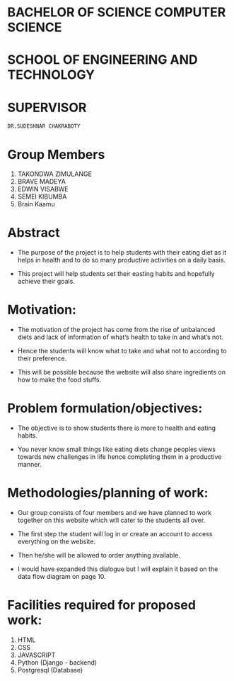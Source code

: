 # BACHELOR OF SCIENCE COMPUTER SCIENCE

# SCHOOL OF ENGINEERING AND TECHNOLOGY 

# SUPERVISOR

`DR.SUDESHNAR CHAKRABOTY`

# Group Members

1. TAKONDWA ZIMULANGE
2. BRAVE MADEYA
3. EDWIN VISABWE
4. SEMEI KIBUMBA
5. Brain Kaamu

# Abstract 

- The purpose of the project is to help students  with their eating diet as it helps in health and  to do so many productive activities on a daily basis.

- This project will help students set their easting habits and hopefully achieve their goals.


# Motivation:

- The motivation of the project has come from the rise of unbalanced diets and lack of information of what’s health to take in and what’s not.

- Hence the students will know what to take and what not to according to their preference.

- This will be possible because the website will also share ingredients on how to make the food stuffs.


# Problem formulation/objectives:

- The objective is to show students there is more to health and eating habits.

- You never know small things like eating diets change peoples views towards new challenges in life hence completing them in a productive manner.


# Methodologies/planning of work:

- Our group consists of four members and we have planned to work together on this website which will cater to the students all over.

- The first step the student will log in or create an account to access everything on the website.

- Then he/she will be allowed to order anything available.

- I would have expanded this dialogue but I will explain it based on the data flow diagram on page 10.


# Facilities required for proposed work:

1. HTML
2. CSS
3. JAVASCRIPT
4. Python (Django - backend)
5. Postgresql (Database)
